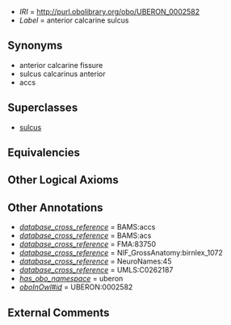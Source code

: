  * *IRI* = http://purl.obolibrary.org/obo/UBERON_0002582
 * *Label* = anterior calcarine sulcus

## Synonyms

 * anterior calcarine fissure
 * sulcus calcarinus anterior
 * accs

## Superclasses

 * [sulcus](../../UBERON/93/UBERON_0000093.md)

## Equivalencies


## Other Logical Axioms


## Other Annotations

 * *[database_cross_reference](../../ef/oboInOwl#hasDbXref.md)* = BAMS:accs
 * *[database_cross_reference](../../ef/oboInOwl#hasDbXref.md)* = BAMS:acs
 * *[database_cross_reference](../../ef/oboInOwl#hasDbXref.md)* = FMA:83750
 * *[database_cross_reference](../../ef/oboInOwl#hasDbXref.md)* = NIF_GrossAnatomy:birnlex_1072
 * *[database_cross_reference](../../ef/oboInOwl#hasDbXref.md)* = NeuroNames:45
 * *[database_cross_reference](../../ef/oboInOwl#hasDbXref.md)* = UMLS:C0262187
 * *[has_obo_namespace](../../ce/oboInOwl#hasOBONamespace.md)* = uberon
 * *[oboInOwl#id](../../id/oboInOwl#id.md)* = UBERON:0002582

## External Comments

